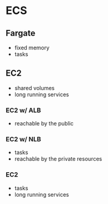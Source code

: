 
# ECS


## Fargate
- fixed memory
- tasks

## EC2
- shared volumes
- long running services

### EC2 w/ ALB
- reachable by the public

### EC2 w/ NLB
- tasks
- reachable by the private resources

### EC2
- tasks
- long running services
